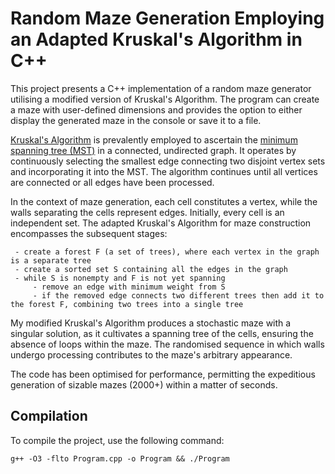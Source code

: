 # Random Maze Generation Employing an Adapted Kruskal's Algorithm in C++
This project presents a C++ implementation of a random maze generator utilising a modified version of Kruskal's Algorithm. The program can create a maze with user-defined dimensions and provides the option to either display the generated maze in the console or save it to a file.

[Kruskal's Algorithm](https://en.wikipedia.org/wiki/Kruskal%27s_algorithm) is prevalently employed to ascertain the [minimum spanning tree (MST)](https://en.wikipedia.org/wiki/Minimum_spanning_tree) in a connected, undirected graph. It operates by continuously selecting the smallest edge connecting two disjoint vertex sets and incorporating it into the MST. The algorithm continues until all vertices are connected or all edges have been processed.

In the context of maze generation, each cell constitutes a vertex, while the walls separating the cells represent edges. Initially, every cell is an independent set. The adapted Kruskal's Algorithm for maze construction encompasses the subsequent stages:

     - create a forest F (a set of trees), where each vertex in the graph is a separate tree
     - create a sorted set S containing all the edges in the graph
     - while S is nonempty and F is not yet spanning
    	 - remove an edge with minimum weight from S
    	 - if the removed edge connects two different trees then add it to the forest F, combining two trees into a single tree

My modified Kruskal's Algorithm produces a stochastic maze with a singular solution, as it cultivates a spanning tree of the cells, ensuring the absence of loops within the maze. The randomised sequence in which walls undergo processing contributes to the maze's arbitrary appearance.

The code has been optimised for performance, permitting the expeditious generation of sizable mazes (2000+) within a matter of seconds.

## Compilation
To compile the project, use the following command:

    g++ -O3 -flto Program.cpp -o Program && ./Program

